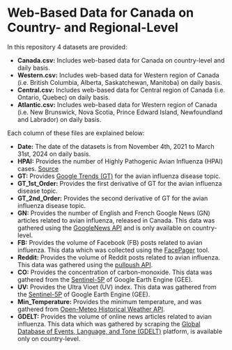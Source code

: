 # Web-Based Data for Canada on Country- and Regional-Level

In this repository 4 datasets are provided:
- **Canada.csv:** Includes web-based data for Canada on country-level and daily basis. 
- **Western.csv:** Includes web-based data for Western region of Canada (i.e. British Columbia, Alberta, Saskatchewan, Manitoba) on daily basis. 
- **Central.csv:** Includes web-based data for Central region of Canada (i.e. Ontario, Quebec) on daily basis.
- **Atlantic.csv:** Includes web-based data for Western region of Canada (i.e. New Brunswick, Nova Scotia, Prince Edward Island, Newfoundland and Labrador) on daily basis.

Each column of these files are explained below:
- **Date:** The date of the datasets is from November 4th, 2021 to March 31st, 2024 on daily basis.
- **HPAI:** Provides the number of Highly Pathogenic Avian Influenza (HPAI) cases.  [Source](https://www.arcgis.com/apps/dashboards/89c779e98cdf492c899df23e1c38fdbc)
- **GT:** Provides [Google Trends (GT)](https://trends.google.com/trends/explore?date=2021-11-04%202024-03-31&geo=CA&q=%2Fm%2F0292d3&hl=en) for the avian influenza disease topic.
- **GT_1st_Order:** Provides the first derivative of GT for the avian influenza disease topic.
- **GT_2nd_Order:** Provides the second derivative of GT for the avian influenza disease topic.
- **GN:** Provides the number of English and French Google News (GN) articles related to avian influenza, released in Canada. This data was gathered using the [GoogleNews API](https://github.com/Iceloof/GoogleNews) and is only available on country-level.
- **FB:** Provides the volume of Facebook (FB) posts related to avian influenza. This data which was collected using the [FacePager](https://github.com/strohne/Facepager) tool. 
- **Reddit:** Provides the volume of Reddit posts related to avian influenza. This data was gathered using the [pullpush API](https://pullpush.io/maintenance_notice.html).
- **CO:** Provides the concentration of carbon-monoxide. This data was gathered from the [Sentinel-5P](https://developers.google.com/earth-engine/datasets/catalog/sentinel-5p) of Google Earth Engine (GEE). 
- **UV:** Provides the Ultra Vioet (UV) index. This data was gathered from the [Sentinel-5P](https://developers.google.com/earth-engine/datasets/catalog/sentinel-5p) of Google Earth Engine (GEE). 
- **Min_Temperature:** Provides the minimum temperature, and was gathered from [Open-Meteo Historical Weather API](https://open-meteo.com/en/docs/historical-weather-api).
- **GDELT:** Provides the volume of online news articles related to avian influenza. This data which was gathered by scraping the [Global Database of Events, Language, and Tone (GDELT)](https://api.gdeltproject.org/api/v2/summary/summary) platform, is available only on country-level.

